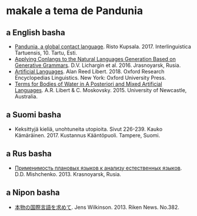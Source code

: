 # makale a tema de Pandunia

## a English basha

- [Pandunia, a global contact language](https://dea.digar.ee/cgi-bin/dea?a=d&d=JVinterlinguisticatrt201705.2.5.2.4). Risto Kupsala. 2017. Interlinguistica Tartuensis, 10. Tartu, Esti.
- [Applying Conlangs to the Natural Languages Generation Based on Generative Grammars](http://scjournal.ru/articles/issn_1997-2911_2016_12-3_35.pdf). D.V. Lichargin et al. 2016. Jrasnoyarsk, Rusia.
- [Artificial Languages](https://oxfordre.com/linguistics/view/10.1093/acrefore/9780199384655.001.0001/acrefore-9780199384655-e-11). Alan Reed Libert. 2018. Oxford Research Encyclopedias Linguistics. New York: Oxford University Press.
- [Terms for Bodies of Water in A Posteriori and Mixed Artificial Languages](http://s3.amazonaws.com/academia.edu.documents/39789548/JUL2015fall_Libert___Moskovsky.pdf?AWSAccessKeyId=AKIAIWOWYYGZ2Y53UL3A&Expires=1498078623&Signature=uGDbvzaTsiPSh1hAozL5h53G%2B24%3D&response-content-disposition=inline%3B%20filename%3DTerms_for_Bodies_of_Water_in_A_Posterior.pdf). A.R. Libert & C. Moskovsky. 2015. University of Newcastle, Australia.

## a Suomi basha

- Keksittyjä kieliä, unohtuneita utopioita. Sivut 226-239. Kauko Kämäräinen. 2017. Kustannus Kääntöpuoli. Tampere, Suomi.

## a Rus basha

- [Применимость плановых языков к анализу естественных языков](http://elib.sfu-kras.ru/handle/2311/11853). D.D. Mishchenko. 2013. Krasnoyarsk, Rusia.

## a Nipon basha

- [本物の国際言語を求めて](http://www.pandunia.info/makal/RikenNews_No382_2013.png). Jens Wilkinson. 2013. Riken News. No.382.

